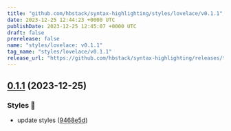 ```yaml
---
title: "github.com/hbstack/syntax-highlighting/styles/lovelace/v0.1.1"
date: 2023-12-25 12:44:23 +0000 UTC
publishDate: 2023-12-25 12:45:07 +0000 UTC
draft: false
prerelease: false
name: "styles/lovelace: v0.1.1"
tag_name: "styles/lovelace/v0.1.1"
release_url: "https://github.com/hbstack/syntax-highlighting/releases/tag/styles/lovelace/v0.1.1"
---
```


## [0.1.1](https://github.com/hbstack/syntax-highlighting/compare/styles/lovelace/v0.1.0...styles/lovelace/v0.1.1) (2023-12-25)


### Styles 🎨

* update styles ([9468e5d](https://github.com/hbstack/syntax-highlighting/commit/9468e5d054f6c1775a1966bcf308506cebd2f804))
